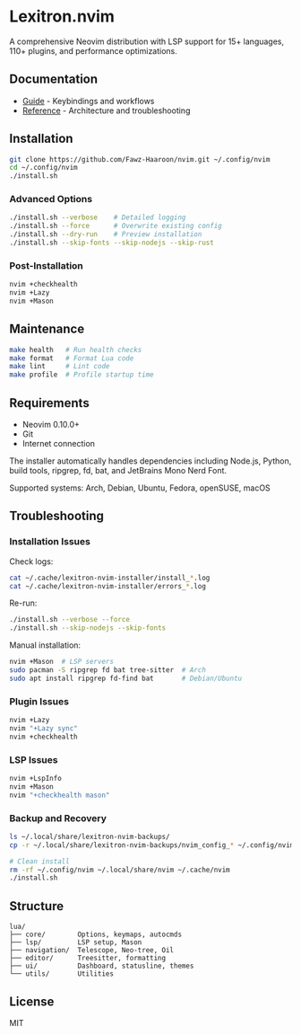 # Lexitron.nvim

A comprehensive Neovim distribution with LSP support for 15+ languages, 110+ plugins, and performance optimizations.

## Documentation

- [Guide](docs/Guide.md) - Keybindings and workflows
- [Reference](docs/Reference.md) - Architecture and troubleshooting

## Installation

```bash
git clone https://github.com/Fawz-Haaroon/nvim.git ~/.config/nvim
cd ~/.config/nvim
./install.sh
```

### Advanced Options

```bash
./install.sh --verbose    # Detailed logging
./install.sh --force      # Overwrite existing config
./install.sh --dry-run    # Preview installation
./install.sh --skip-fonts --skip-nodejs --skip-rust
```

### Post-Installation

```bash
nvim +checkhealth
nvim +Lazy
nvim +Mason
```

## Maintenance

```bash
make health   # Run health checks
make format   # Format Lua code
make lint     # Lint code
make profile  # Profile startup time
```

## Requirements

- Neovim 0.10.0+
- Git
- Internet connection

The installer automatically handles dependencies including Node.js, Python, build tools, ripgrep, fd, bat, and JetBrains Mono Nerd Font.

Supported systems: Arch, Debian, Ubuntu, Fedora, openSUSE, macOS

## Troubleshooting

### Installation Issues

Check logs:
```bash
cat ~/.cache/lexitron-nvim-installer/install_*.log
cat ~/.cache/lexitron-nvim-installer/errors_*.log
```

Re-run:
```bash
./install.sh --verbose --force
./install.sh --skip-nodejs --skip-fonts
```

Manual installation:

```bash
nvim +Mason  # LSP servers
sudo pacman -S ripgrep fd bat tree-sitter  # Arch
sudo apt install ripgrep fd-find bat       # Debian/Ubuntu
```

### Plugin Issues

```bash
nvim +Lazy
nvim "+Lazy sync"
nvim +checkhealth
```

### LSP Issues

```bash
nvim +LspInfo
nvim +Mason
nvim "+checkhealth mason"
```

### Backup and Recovery

```bash
ls ~/.local/share/lexitron-nvim-backups/
cp -r ~/.local/share/lexitron-nvim-backups/nvim_config_* ~/.config/nvim

# Clean install
rm -rf ~/.config/nvim ~/.local/share/nvim ~/.cache/nvim
./install.sh
```

## Structure

```
lua/
├── core/        Options, keymaps, autocmds
├── lsp/         LSP setup, Mason
├── navigation/  Telescope, Neo-tree, Oil
├── editor/      Treesitter, formatting
├── ui/          Dashboard, statusline, themes
└── utils/       Utilities
```

## License

MIT

